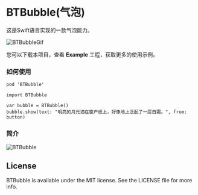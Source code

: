 

# BTBubble(气泡)



这是Swift语言实现的一款气泡能力。

![BTBubbleGif](https://github.com/intsig171/BTBubble/blob/main/Sample/bubbleSmaple.gif)



您可以下载本项目，查看 **Example**  工程，获取更多的使用示例。



### 如何使用

```
pod 'BTBubble'
```

```
import BTBubble

var bubble = BTBubble()
bubble.show(text: "明亮的月光洒在窗户纸上，好像地上泛起了一层白霜。", from: button)
```



### 简介

![BTBubble](https://github.com/intsig171/BTBubble/assets/87351449/8b8b197d-c412-443a-98c7-42d655a2f6c3)




## License

BTBubble is available under the MIT license. See the LICENSE file for more info.
